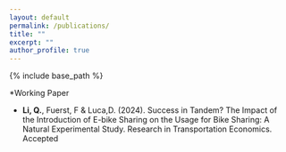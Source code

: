 ```yaml
---
layout: default
permalink: /publications/
title: ""
excerpt: ""
author_profile: true
---
```

{% include base_path %}


*Working Paper
* **Li, Q.**, Fuerst, F & Luca,D. (2024). Success in Tandem? The Impact of the Introduction of E-bike Sharing on the Usage for Bike Sharing: A Natural Experimental Study.  Research in Transportation Economics. Accepted
